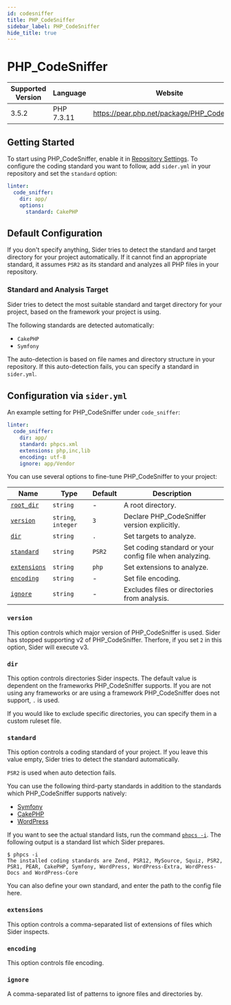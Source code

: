```yaml
---
id: codesniffer
title: PHP_CodeSniffer
sidebar_label: PHP_CodeSniffer
hide_title: true
---
```


# PHP_CodeSniffer

| Supported Version | Language   | Website                                      |
| ----------------- | ---------- | -------------------------------------------- |
| 3.5.2             | PHP 7.3.11 | https://pear.php.net/package/PHP_CodeSniffer |

## Getting Started

To start using PHP_CodeSniffer, enable it in [Repository Settings](../../getting-started/repository-settings.md). To configure the coding standard you want to follow, add `sider.yml` in your repository and set the `standard` option:

```yaml
linter:
  code_sniffer:
    dir: app/
    options:
      standard: CakePHP
```

## Default Configuration

If you don't specify anything, Sider tries to detect the standard and target directory for your project automatically.
If it cannot find an appropriate standard, it assumes `PSR2` as its standard and analyzes all PHP files in your repository.

### Standard and Analysis Target

Sider tries to detect the most suitable standard and target directory for your project,
based on the framework your project is using.

The following standards are detected automatically:

- `CakePHP`
- `Symfony`

The auto-detection is based on file names and directory structure in your repository.
If this auto-detection fails, you can specify a standard in `sider.yml`.

## Configuration via `sider.yml`

An example setting for PHP_CodeSniffer under `code_sniffer`:

```yaml
linter:
  code_sniffer:
    dir: app/
    standard: phpcs.xml
    extensions: php,inc,lib
    encoding: utf-8
    ignore: app/Vendor
```

You can use several options to fine-tune PHP_CodeSniffer to your project:

| Name                                                                        | Type                | Default | Description                                             |
| --------------------------------------------------------------------------- | ------------------- | ------- | ------------------------------------------------------- |
| [`root_dir`](../../getting-started/custom-configuration.md#root_dir-option) | `string`            | -       | A root directory.                                       |
| [`version`](#version)                                                       | `string`, `integer` | `3`     | Declare PHP_CodeSniffer version explicitly.             |
| [`dir`](#dir)                                                               | `string`            | `.`     | Set targets to analyze.                                 |
| [`standard`](#standard)                                                     | `string`            | `PSR2`  | Set coding standard or your config file when analyzing. |
| [`extensions`](#extensions)                                                 | `string`            | `php`   | Set extensions to analyze.                              |
| [`encoding`](#encoding)                                                     | `string`            | -       | Set file encoding.                                      |
| [`ignore`](#ignore)                                                         | `string`            | -       | Excludes files or directories from analysis.            |

### `version`

This option controls which major version of PHP_CodeSniffer is used.
Sider has stopped supporting v2 of PHP_CodeSniffer. Therfore, if you set `2` in this option, Sider will execute v3.

### `dir`

This option controls directories Sider inspects. The default value is dependent on the frameworks PHP_CodeSniffer supports.
If you are not using any frameworks or are using a framework PHP_CodeSniffer does not support, `.` is used.

If you would like to exclude specific directories, you can specify them in a custom ruleset file.

### `standard`

This option controls a coding standard of your project. If you leave this value empty, Sider tries to detect the standard automatically.

`PSR2` is used when auto detection fails.

You can use the following third-party standards in addition to the standards which PHP_CodeSniffer supports natively:

- [Symfony](https://github.com/djoos/Symfony-coding-standard)
- [CakePHP](https://github.com/cakephp/cakephp-codesniffer)
- [WordPress](https://github.com/WordPress/WordPress-Coding-Standards)

If you want to see the actual standard lists, run the command [`phpcs -i`](https://github.com/squizlabs/PHP_CodeSniffer/wiki/Usage#printing-a-list-of-installed-coding-standards).
The following output is a standard list which Sider prepares.

```shell
$ phpcs -i
The installed coding standards are Zend, PSR12, MySource, Squiz, PSR2, PSR1, PEAR, CakePHP, Symfony, WordPress, WordPress-Extra, WordPress-Docs and WordPress-Core
```

You can also define your own standard, and enter the path to the config file here.

### `extensions`

This option controls a comma-separated list of extensions of files which Sider inspects.

### `encoding`

This option controls file encoding.

### `ignore`

A comma-separated list of patterns to ignore files and directories by.
